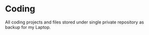 # Coding
All coding projects and files stored under single private repository as backup for my Laptop.
